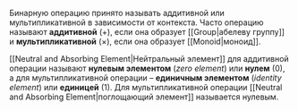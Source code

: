 
Бинарную операцию принято называть аддитивной или мультипликативной в зависимости от контекста. Часто операцию называют **аддитивной** ($+$), если она образует [[Group|абелеву группу]] и **мультипликативной** ($×$), если она образует [[Monoid|моноид]]. 

[[Neutral and Absorbing Element|Нейтральный элемент]] для аддитивной операции называют **нулевым элементом** (*zero element*) или **нулем** (0), а для мультипликативной операции – **единичным элементом** (*identity element*) или **единицей** (1). Для мультипликативной операции [[Neutral and Absorbing Element|поглощающий элемент]] называется нулевым.

